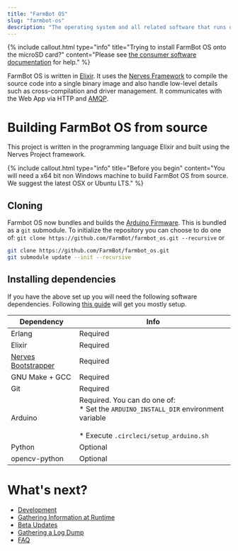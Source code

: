 ```yaml
---
title: "FarmBot OS"
slug: "farmbot-os"
description: "The operating system and all related software that runs on FarmBot's Raspberry Pi. [GitHub repository](https://github.com/FarmBot/farmbot_os/)"
---
```



{%
include callout.html
type="info"
title="Trying to install FarmBot OS onto the microSD card?"
content="Please see [the consumer software documentation](https://software.farm.bot/docs/farmbot-os#installing-farmbot-os) for help."
%}

FarmBot OS is written in [Elixir](https://elixir-lang.org). It uses the [Nerves Framework](https://nerves-project.org) to compile the source code into a single binary image and also handle low-level details such as cross-compilation and driver management. It communicates with the Web App via HTTP and [AMQP](https://www.amqp.org).

# Building FarmBot OS from source
This project is written in the programming language Elixir and built using the Nerves Project framework.

{%
include callout.html
type="info"
title="Before you begin"
content="You will need a x64 bit non Windows machine to build FarmBot OS from source. We suggest the latest OSX or Ubuntu LTS."
%}

## Cloning
Farmbot OS now bundles and builds the [Arduino Firmware](https://github.com/farmbot/farmbot-arduino-firmware). This is bundled as a `git` submodule. To initialize the repository you can choose to do one of: `git clone https://github.com/FarmBot/farmbot_os.git --recursive` or
```bash
git clone https://github.com/FarmBot/farmbot_os.git
git submodule update --init --recursive
```

## Installing dependencies
If you have the above set up you will need the following software dependencies. Following [this guide](http://embedded-elixir.com/post/2017-05-23-using-asdf-vm/) will get you mostly setup.

|Dependency                    |Info                          |
|------------------------------|------------------------------|
|Erlang                        |Required
|Elixir                        |Required
|[Nerves Bootstrapper](https://hexdocs.pm/nerves/installation.html#Linux)|Required
|GNU Make + GCC                |Required
|Git                           |Required
|Arduino                       |Required. You can do one of:<br>  * Set the `ARDUINO_INSTALL_DIR` environment variable<br><br>  * Execute `.circleci/setup_arduino.sh`
|Python                        |Optional
|opencv-python                 |Optional


# What's next?

 * [Development](farmbot-os/farmbot-os-development.md)
 * [Gathering Information at Runtime](farmbot-os/gathering-information-at-runtime.md)
 * [Beta Updates](farmbot-os/beta-updates.md)
 * [Gathering a Log Dump](farmbot-os/gathering-a-log-dump.md)
 * [FAQ](farmbot-os/farmbot-os-faq.md)
